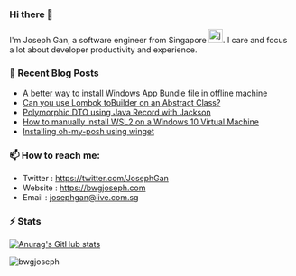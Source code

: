 ### Hi there 👋

I'm Joseph Gan, a software engineer from Singapore <img src="https://freesvg.org/img/singapore.png" alt="java" width="25" height="25"/>. I care and focus a lot about developer productivity and experience.

### 📰 Recent Blog Posts

- [A better way to install Windows App Bundle file in offline machine](https://bwgjoseph.com/a-better-way-to-install-windows-app-bundle-file-in-offline-machine)
- [Can you use Lombok toBuilder on an Abstract Class?](https://bwgjoseph.com/can-you-use-lombok-tobuilder-on-an-abstract-class)
- [Polymorphic DTO using Java Record with Jackson](https://bwgjoseph.com/polymorphic-dto-using-java-record-with-jackson)
- [How to manually install WSL2 on a Windows 10 Virtual Machine](https://bwgjoseph.com/how-to-manually-install-wsl2-on-a-windows-10-virtual-machine)
- [Installing oh-my-posh using winget](https://bwgjoseph.com/installing-oh-my-posh-using-winget)

### 📫 How to reach me:

- Twitter   : <https://twitter.com/JosephGan>
- Website   : <https://bwgjoseph.com>
- Email     : <josephgan@live.com.sg>

### ⚡ Stats

[![Anurag's GitHub stats](https://github-readme-stats.vercel.app/api?username=bwgjoseph)](https://github.com/anuraghazra/github-readme-stats)

<p><img align="center" src="https://github-readme-stats.vercel.app/api/top-langs?username=bwgjoseph&show_icons=true&locale=en&layout=compact" alt="bwgjoseph" /></p>

<!--
**bwgjoseph/bwgjoseph** is a ✨ _special_ ✨ repository because its `README.md` (this file) appears on your GitHub profile.

Here are some ideas to get you started:

- 🔭 I’m currently working on ...
- 🌱 I’m currently learning ...
- 👯 I’m looking to collaborate on ...
- 🤔 I’m looking for help with ...
- 💬 Ask me about ...
- 📫 How to reach me: ...
- 😄 Pronouns: ...
- ⚡ Fun fact: ...
-->
